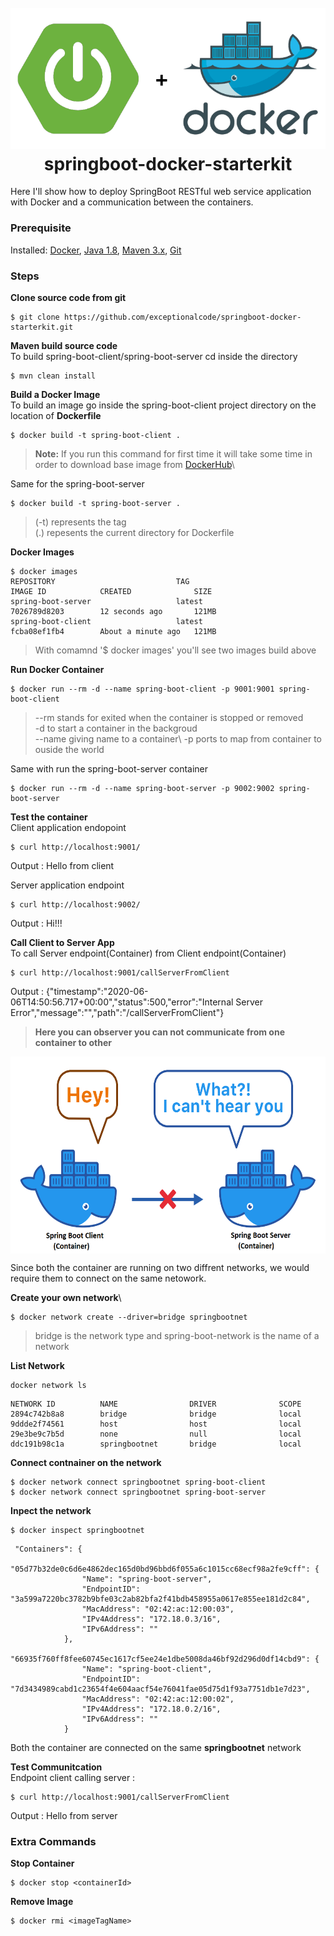 <h1 align="center">
  <br>
  <a><img src="images/springboot_docker.png"></a>
  <br>
  springboot-docker-starterkit
  <br>
</h1>

Here I'll show how to deploy SpringBoot RESTful web service application with Docker and a communication between the containers.

### Prerequisite
Installed: [Docker](https://www.docker.com/), [Java 1.8](https://www.oracle.com/technetwork/java/javase/overview/index.html), [Maven 3.x](https://maven.apache.org/install.html), [Git](https://www.digitalocean.com/community/tutorials/how-to-contribute-to-open-source-getting-started-with-git)

### Steps
**Clone source code from git**
```
$ git clone https://github.com/exceptionalcode/springboot-docker-starterkit.git
```

**Maven build source code**\
To build spring-boot-client/spring-boot-server cd inside the directory
```
$ mvn clean install
```

**Build a Docker Image**\
To build an image go inside the spring-boot-client project directory on the location of **Dockerfile**
```
$ docker build -t spring-boot-client .
```
> **Note:** If you run this command for first time it will take some time in order to download base image from [DockerHub](https://hub.docker.com/)\

Same for the spring-boot-server
```
$ docker build -t spring-boot-server .
```
> (-t) represents the tag\
>(.) repesents the current directory for Dockerfile

**Docker Images**
```
$ docker images
REPOSITORY                           TAG                                              IMAGE ID            CREATED              SIZE
spring-boot-server                   latest                                           7026789d8203        12 seconds ago       121MB
spring-boot-client                   latest                                           fcba08ef1fb4        About a minute ago   121MB

```
> With comamnd '$ docker images' you'll see two images build above

**Run Docker Container** 
```
$ docker run --rm -d --name spring-boot-client -p 9001:9001 spring-boot-client
```
> --rm stands for exited when the container is stopped or removed\
> -d to start a container in the backgroud\
> --name giving name to a container\ 
> -p ports to map from container to ouside the world

Same with run the spring-boot-server container
```
$ docker run --rm -d --name spring-boot-server -p 9002:9002 spring-boot-server
```

**Test the container**\
Client application endopoint
```
$ curl http://localhost:9001/
```
Output : Hello from client


Server application endpoint 
```
$ curl http://localhost:9002/
```
Output : Hi!!!

**Call Client to Server App**\
To call Server endpoint(Container) from Client endpoint(Container)
```
$ curl http://localhost:9001/callServerFromClient
```
Output : {"timestamp":"2020-06-06T14:50:56.717+00:00","status":500,"error":"Internal Server Error","message":"","path":"/callServerFromClient"}

> **Here you can observer you can not communicate from one container to other**
<p align="center">
  <img src="images/docker-no-communication.png" height="315" width="600" align="center">
</p>

Since both the container are running on two diffrent networks, we would require them to connect on the same netowork.

**Create your own network**\
```
$ docker network create --driver=bridge springbootnet
```
> bridge is the network type and spring-boot-network is the name of a network


**List Network**
```
docker network ls
```

```
NETWORK ID          NAME                DRIVER              SCOPE
2894c742b8a8        bridge              bridge              local
9ddde2f74561        host                host                local
29e3be9c7b5d        none                null                local
ddc191b98c1a        springbootnet       bridge              local
```

**Connect contnainer on the network**
```
$ docker network connect springbootnet spring-boot-client
$ docker network connect springbootnet spring-boot-server
```

**Inpect the network**
```
$ docker inspect springbootnet
```
```
 "Containers": {
            "05d77b32de0c6d6e4862dec165d0bd96bbd6f055a6c1015cc68ecf98a2fe9cff": {
                "Name": "spring-boot-server",
                "EndpointID": "3a599a7220bc3782b9bfe03c2ab82bfa2f41bdb458955a0617e855ee181d2c84",
                "MacAddress": "02:42:ac:12:00:03",
                "IPv4Address": "172.18.0.3/16",
                "IPv6Address": ""
            },
            "66935f760ff8fee60745ec1617cf5ee24e1dbe5008da46bf92d296d0df14cbd9": {
                "Name": "spring-boot-client",
                "EndpointID": "7d3434989cabd1c23654f4e604aacf54e76041fae05d75d1f93a7751db1e7d23",
                "MacAddress": "02:42:ac:12:00:02",
                "IPv4Address": "172.18.0.2/16",
                "IPv6Address": ""
            }
```
Both the container are connected on the same **springbootnet** network

**Test Communitcation**\
Endpoint client calling server :
```
$ curl http://localhost:9001/callServerFromClient
```
Output : Hello from server

### Extra Commands 
**Stop Container**
```
$ docker stop <containerId>
```

**Remove Image**
```
$ docker rmi <imageTagName>
```
